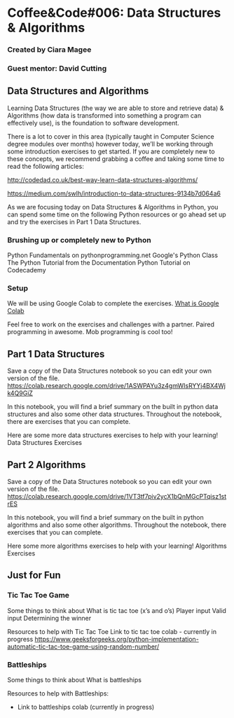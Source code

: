 # Coffee&amp;Code#006: Data Structures &amp; Algorithms
### Created by Ciara Magee
### Guest mentor: David Cutting

## Data Structures and Algorithms

Learning Data Structures (the way we are able to store and retrieve data) & Algorithms (how data is transformed into something a program can effectively use), is the foundation to software development.

There is a lot to cover in this area (typically taught in Computer Science degree modules over months) however today, we’ll be working through some introduction exercises to get started. If you are completely new to these concepts, we recommend grabbing a coffee and taking some time to read the following articles:

http://codedad.co.uk/best-way-learn-data-structures-algorithms/

https://medium.com/swlh/introduction-to-data-structures-9134b7d064a6
 
As we are focusing today on Data Structures & Algorithms in Python, you can spend some time on the following Python resources or go ahead set up and try the exercises in Part 1 Data Structures.
 
 
### Brushing up or completely new to Python
Python Fundamentals on pythonprogramming.net
Google's Python Class
The Python Tutorial from the Documentation
Python Tutorial on Codecademy


### Setup 
We will be using Google Colab to complete the exercises. [What is Google Colab](https://research.google.com/colaboratory/faq.html)

Feel free to work on the exercises and challenges with a partner. Paired programming in awesome. Mob programming is cool too!



## Part 1 Data Structures 
Save a copy of the Data Structures notebook so you can edit your own version of the file.
https://colab.research.google.com/drive/1ASWPAYu3z4gmWIsRYYj4BX4Wjk4Q9GiZ

In this notebook, you will find a brief summary on the built in python data structures and also some other data structures. Throughout the notebook, there are exercises that you can complete.

Here are some more data structures exercises to help with your learning!
Data Structures Exercises


## Part 2 Algorithms
Save a copy of the Data Structures notebook so you can edit your own version of the file.
https://colab.research.google.com/drive/1VT3tf7piv2ycX1bQnMGcPTqisz1strES

In this notebook, you will find a brief summary on the built in python algorithms and also some other algorithms. Throughout the notebook, there exercises that you can complete.

Here some more algorithms exercises to help with your learning!
Algorithms Exercises


## Just for Fun

### Tic Tac Toe Game
Some things to think about
What is tic tac toe (x’s and o’s)
Player input
Valid input
Determining the winner

Resources to help with Tic Tac Toe
Link to tic tac toe colab - currently in progress
https://www.geeksforgeeks.org/python-implementation-automatic-tic-tac-toe-game-using-random-number/



### Battleships
Some things to think about
What is battleships

Resources to help with Battleships:
* Link to battleships colab (currently in progress)

